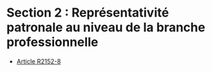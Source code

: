 # Section 2 : Représentativité patronale au niveau de la branche professionnelle

* [Article R2152-8](./LEGIARTI000030730193.md)

